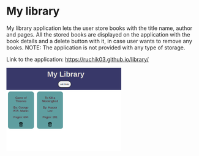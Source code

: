 # My library
 My library application lets the user store books with the title name, 
 author and pages. All the stored books are displayed on the application with
 the book details and a delete button with it, in case user wants to remove any books. 
 NOTE: The application is not provided with any type of storage.
 
 Link to the application: https://ruchik03.github.io/library/
 
  <img align="center" src = "images/output.png" width = "300" >
